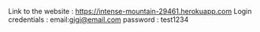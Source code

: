 Link to the website : https://intense-mountain-29461.herokuapp.com
Login credentials : email:gigi@email.com
                    password : test1234
